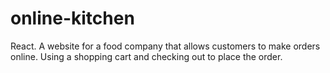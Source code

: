 # online-kitchen
React. A website for a food company that allows customers to make orders online. Using a shopping cart and checking out to place the order.
